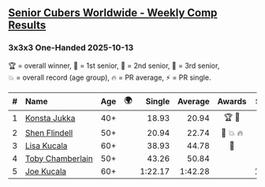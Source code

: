 <style>table {white-space: nowrap;}</style>
<link rel="stylesheet" type="text/css" href="/scw-comp/css/flags.css" />

## [Senior Cubers Worldwide - Weekly Comp Results](/scw-comp/results/)
### 3x3x3 One-Handed 2025-10-13

<span style="white-space: nowrap;">🏆 = overall winner</span>, <span style="white-space: nowrap;">🥇 = 1st senior</span>, <span style="white-space: nowrap;">🥈 = 2nd senior</span>, <span style="white-space: nowrap;">🥉 = 3rd senior</span>, <span style="white-space: nowrap;">💥 = overall record (age group)</span>, <span style="white-space: nowrap;">🔥 = PR average</span>, <span style="white-space: nowrap;">⚡ = PR single</span>.

| # | Name | Age | 🌍 | Single | Average | Awards | Solve 1 | Solve 2 | Solve 3 | Solve 4 | Solve 5 | Video |
| :--: | :-- | :--: | :--: | --: | --: | :--: | --: | --: | --: | --: | --: | :-- |
| 1 | [Konsta Jukka](../../persons/konsta_jukka/333oh.md) | 40+ | <i class="flag flag-FI" /> | 18.93 | 20.94 | 🏆 🥇 | 20.40 | 20.92 | 21.51 | 18.93 | 29.75 | [Desktop](https://www.facebook.com/events/1142683474629830/permalink/1145571721007672) / [Mobile](https://m.facebook.com/events/1142683474629830?view=permalink&id=1145571721007672) |
| 2 | [Shen Flindell](../../persons/shen_flindell/333oh.md) | 50+ | <i class="flag flag-AU" /> | 20.94 | 22.74 | 🥈 💥 🔥 | 21.39 | 22.30 | 26.22 | 24.52 | 20.94 | [Desktop](https://www.facebook.com/events/1142683474629830/permalink/1145918420973002) / [Mobile](https://m.facebook.com/events/1142683474629830?view=permalink&id=1145918420973002) |
| 3 | [Lisa Kucala](../../persons/lisa_kucala/333oh.md) | 60+ | <i class="flag flag-US" /> | 38.93 | 44.78 | 🥉 | 43.65 | 47.53 | 49.79 | 43.16 | 38.93 | [Desktop](https://www.facebook.com/events/1142683474629830/permalink/1146705654227612) / [Mobile](https://m.facebook.com/events/1142683474629830?view=permalink&id=1146705654227612) |
| 4 | [Toby Chamberlain](../../persons/toby_chamberlain/333oh.md) | 50+ | <i class="flag flag-AU" /> | 43.26 | 50.84 |  | 45.30 | 43.26 | 51.92 | 1:04.10 | 55.30 | [Desktop](https://www.facebook.com/events/1142683474629830/permalink/1144975184400659) / [Mobile](https://m.facebook.com/events/1142683474629830?view=permalink&id=1144975184400659) |
| 5 | [Joe Kucala](../../persons/joe_kucala/333oh.md) | 60+ | <i class="flag flag-US" /> | 1:22.17 | 1:42.28 |  | 1:22.17 | 1:36.13 | 2:08.54 | DNS | DNS | [Desktop](https://www.facebook.com/events/1142683474629830/permalink/1146681030896741) / [Mobile](https://m.facebook.com/events/1142683474629830?view=permalink&id=1146681030896741) |

<!-- Global site tag (gtag.js) - Google Analytics -->
<script async src="https://www.googletagmanager.com/gtag/js?id=UA-86348435-3"></script>
<script>window.dataLayer = window.dataLayer || []; function gtag() {dataLayer.push(arguments);} gtag('js', new Date()); gtag('config', 'UA-86348435-3');</script>
